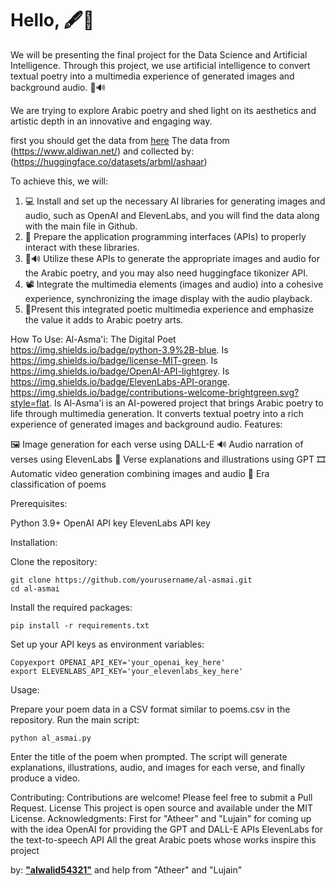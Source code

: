 # Hello, 🖋📜


We will be presenting the final project for the Data Science and Artificial Intelligence. Through this project, we use artificial intelligence to convert textual poetry into a multimedia experience of generated images and background audio. 🎨🔊

We are trying to explore Arabic poetry and shed light on its aesthetics and artistic depth in an innovative and engaging way.

first you should get the data from [here](https://huggingface.co/datasets/alwalid54321/Arabic_Poems) The data from (https://www.aldiwan.net/) and collected by: (https://huggingface.co/datasets/arbml/ashaar)


To achieve this, we will:

1. 💻 Install and set up the necessary AI libraries for generating images and audio, such as OpenAI and ElevenLabs, and you will find the data along with the main  file in Github.
2. 🔌 Prepare the application programming interfaces (APIs) to properly interact with these libraries.
3. 🎨🔊 Utilize these APIs to generate the appropriate images and audio for the Arabic poetry, and you may also need huggingface tikonizer API.
4. 📽️ Integrate the multimedia elements (images and audio) into a cohesive experience, synchronizing the image display with the audio playback.
5. 🎉Present this integrated poetic multimedia experience and emphasize the value it adds to Arabic poetry arts.

How To Use:
Al-Asma'i: The Digital Poet
https://img.shields.io/badge/python-3.9%2B-blue. Is
https://img.shields.io/badge/license-MIT-green. Is
https://img.shields.io/badge/OpenAI-API-lightgrey. Is
https://img.shields.io/badge/ElevenLabs-API-orange. 
https://img.shields.io/badge/contributions-welcome-brightgreen.svg?style=flat. Is
Al-Asma'i is an AI-powered project that brings Arabic poetry to life through multimedia generation. It converts textual poetry into a rich experience of generated images and background audio.
Features:

🖼️ Image generation for each verse using DALL-E
🔊 Audio narration of verses using ElevenLabs
📝 Verse explanations and illustrations using GPT
🎞️ Automatic video generation combining images and audio
🏰 Era classification of poems

Prerequisites:

Python 3.9+
OpenAI API key
ElevenLabs API key

Installation:

Clone the repository:
```
git clone https://github.com/yourusername/al-asmai.git
cd al-asmai
```

Install the required packages:
```
pip install -r requirements.txt
```

Set up your API keys as environment variables:
```
Copyexport OPENAI_API_KEY='your_openai_key_here'
export ELEVENLABS_API_KEY='your_elevenlabs_key_here'
```

Usage:

Prepare your poem data in a CSV format similar to poems.csv in the repository.
Run the main script:
```
python al_asmai.py
```
Enter the title of the poem when prompted.
The script will generate explanations, illustrations, audio, and images for each verse, and finally produce a video.

Contributing:
Contributions are welcome! Please feel free to submit a Pull Request.
License
This project is open source and available under the MIT License.
Acknowledgments:
First for "Atheer" and "Lujain" for coming up with the idea
OpenAI for providing the GPT and DALL-E APIs
ElevenLabs for the text-to-speech API
All the great Arabic poets whose works inspire this project

by: **["alwalid54321"](https://github.com/alwalid54321)** and help from "Atheer" and "Lujain" 
